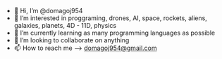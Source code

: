 - 👋 Hi, I’m @domagoj954
- 👀 I’m interested in proggraming, drones, AI, space, rockets, aliens, galaxies, planets, 4D - 11D, physics  
- 🌱 I’m currently learning as many programming languages as possible 
- 💞️ I’m looking to collaborate on anything
- 📫 How to reach me --> domagoj954@gmail.com

<!---
domagoj954/domagoj954 is a ✨ special ✨ repository because its `README.md` (this file) appears on your GitHub profile.
You can click the Preview link to take a look at your changes.
--->
